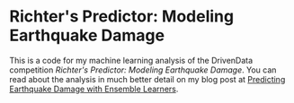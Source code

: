 # Richter's Predictor: Modeling Earthquake Damage

This is a code for my machine learning analysis of the DrivenData competition _Richter's Predictor: Modeling Earthquake Damage_. You can read about the analysis in much better detail on my blog post at [Predicting Earthquake Damage with Ensemble Learners](https://angelovarlotta.com/predicting-earthquake-damage/).
